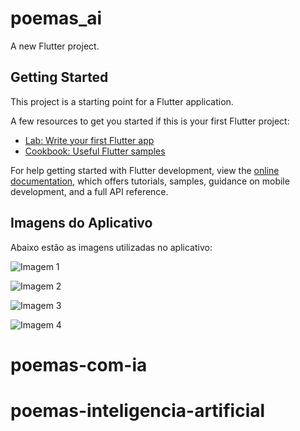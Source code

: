 # poemas_ai

A new Flutter project.

## Getting Started

This project is a starting point for a Flutter application.

A few resources to get you started if this is your first Flutter project:

- [Lab: Write your first Flutter app](https://docs.flutter.dev/get-started/codelab)
- [Cookbook: Useful Flutter samples](https://docs.flutter.dev/cookbook)

For help getting started with Flutter development, view the
[online documentation](https://docs.flutter.dev/), which offers tutorials,
samples, guidance on mobile development, and a full API reference.

## Imagens do Aplicativo

Abaixo estão as imagens utilizadas no aplicativo:

![Imagem 1](poemas_ai/assets/images/WhatsApp%20Image%202025-05-12%20at%2020.18.34%20(1).jpeg)

![Imagem 2](poemas_ai/assets/images/WhatsApp%20Image%202025-05-12%20at%2020.18.34%20(2).jpeg)

![Imagem 3](poemas_ai/assets/images/WhatsApp%20Image%202025-05-12%20at%2020.18.34.jpeg)

![Imagem 4](poemas_ai/assets/images/WhatsApp%20Image%202025-05-12%20at%2020.18.35.jpeg)

# poemas-com-ia
# poemas-inteligencia-artificial
